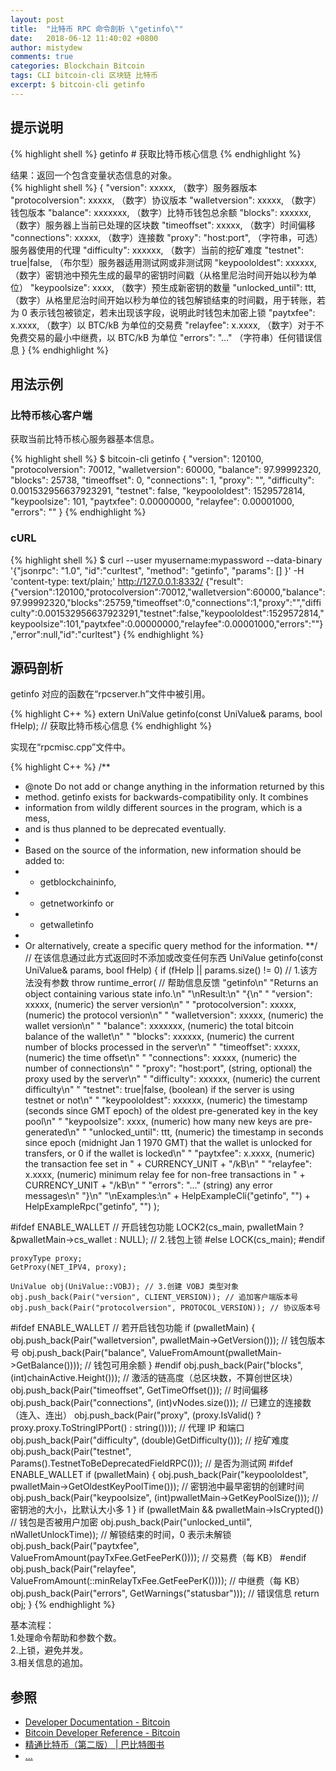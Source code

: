```yaml
---
layout: post
title:  "比特币 RPC 命令剖析 \"getinfo\""
date:   2018-06-12 11:40:02 +0800
author: mistydew
comments: true
categories: Blockchain Bitcoin
tags: CLI bitcoin-cli 区块链 比特币
excerpt: $ bitcoin-cli getinfo
---
```

## 提示说明

{% highlight shell %}
getinfo # 获取比特币核心信息
{% endhighlight %}

结果：返回一个包含变量状态信息的对象。<br>
{% highlight shell %}
{
  "version": xxxxx,           （数字）服务器版本
  "protocolversion": xxxxx,   （数字）协议版本
  "walletversion": xxxxx,     （数字）钱包版本
  "balance": xxxxxxx,         （数字）比特币钱包总余额
  "blocks": xxxxxx,           （数字）服务器上当前已处理的区块数
  "timeoffset": xxxxx,        （数字）时间偏移
  "connections": xxxxx,       （数字）连接数
  "proxy": "host:port",     （字符串，可选）服务器使用的代理
  "difficulty": xxxxxx,       （数字）当前的挖矿难度
  "testnet": true|false,      （布尔型）服务器适用测试网或非测试网
  "keypoololdest": xxxxxx,    （数字）密钥池中预先生成的最早的密钥时间戳（从格里尼治时间开始以秒为单位）
  "keypoolsize": xxxx,        （数字）预生成新密钥的数量
  "unlocked_until": ttt,      （数字）从格里尼治时间开始以秒为单位的钱包解锁结束的时间戳，用于转账，若为 0 表示钱包被锁定，若未出现该字段，说明此时钱包未加密上锁
  "paytxfee": x.xxxx,         （数字）以 BTC/kB 为单位的交易费
  "relayfee": x.xxxx,         （数字）对于不免费交易的最小中继费，以 BTC/kB 为单位
  "errors": "..."           （字符串）任何错误信息
}
{% endhighlight %}

## 用法示例

### 比特币核心客户端

获取当前比特币核心服务器基本信息。

{% highlight shell %}
$ bitcoin-cli getinfo
{
  "version": 120100,
  "protocolversion": 70012,
  "walletversion": 60000,
  "balance": 97.99992320,
  "blocks": 25738,
  "timeoffset": 0,
  "connections": 1,
  "proxy": "",
  "difficulty": 0.001532956637923291,
  "testnet": false,
  "keypoololdest": 1529572814,
  "keypoolsize": 101,
  "paytxfee": 0.00000000,
  "relayfee": 0.00001000,
  "errors": ""
}
{% endhighlight %}

### cURL

{% highlight shell %}
$ curl --user myusername:mypassword --data-binary '{"jsonrpc": "1.0", "id":"curltest", "method": "getinfo", "params": [] }' -H 'content-type: text/plain;' http://127.0.0.1:8332/
{"result":{"version":120100,"protocolversion":70012,"walletversion":60000,"balance":97.99992320,"blocks":25759,"timeoffset":0,"connections":1,"proxy":"","difficulty":0.001532956637923291,"testnet":false,"keypoololdest":1529572814,"keypoolsize":101,"paytxfee":0.00000000,"relayfee":0.00001000,"errors":""},"error":null,"id":"curltest"}
{% endhighlight %}

## 源码剖析
getinfo 对应的函数在“rpcserver.h”文件中被引用。

{% highlight C++ %}
extern UniValue getinfo(const UniValue& params, bool fHelp); // 获取比特币核心信息
{% endhighlight %}

实现在“rpcmisc.cpp”文件中。

{% highlight C++ %}
/**
 * @note Do not add or change anything in the information returned by this
 * method. getinfo exists for backwards-compatibility only. It combines
 * information from wildly different sources in the program, which is a mess,
 * and is thus planned to be deprecated eventually.
 *
 * Based on the source of the information, new information should be added to:
 * - getblockchaininfo,
 * - getnetworkinfo or
 * - getwalletinfo
 *
 * Or alternatively, create a specific query method for the information.
 **/ // 在该信息通过此方式返回时不添加或改变任何东西
UniValue getinfo(const UniValue& params, bool fHelp)
{
    if (fHelp || params.size() != 0) // 1.该方法没有参数
        throw runtime_error( // 帮助信息反馈
            "getinfo\n"
            "Returns an object containing various state info.\n"
            "\nResult:\n"
            "{\n"
            "  \"version\": xxxxx,           (numeric) the server version\n"
            "  \"protocolversion\": xxxxx,   (numeric) the protocol version\n"
            "  \"walletversion\": xxxxx,     (numeric) the wallet version\n"
            "  \"balance\": xxxxxxx,         (numeric) the total bitcoin balance of the wallet\n"
            "  \"blocks\": xxxxxx,           (numeric) the current number of blocks processed in the server\n"
            "  \"timeoffset\": xxxxx,        (numeric) the time offset\n"
            "  \"connections\": xxxxx,       (numeric) the number of connections\n"
            "  \"proxy\": \"host:port\",     (string, optional) the proxy used by the server\n"
            "  \"difficulty\": xxxxxx,       (numeric) the current difficulty\n"
            "  \"testnet\": true|false,      (boolean) if the server is using testnet or not\n"
            "  \"keypoololdest\": xxxxxx,    (numeric) the timestamp (seconds since GMT epoch) of the oldest pre-generated key in the key pool\n"
            "  \"keypoolsize\": xxxx,        (numeric) how many new keys are pre-generated\n"
            "  \"unlocked_until\": ttt,      (numeric) the timestamp in seconds since epoch (midnight Jan 1 1970 GMT) that the wallet is unlocked for transfers, or 0 if the wallet is locked\n"
            "  \"paytxfee\": x.xxxx,         (numeric) the transaction fee set in " + CURRENCY_UNIT + "/kB\n"
            "  \"relayfee\": x.xxxx,         (numeric) minimum relay fee for non-free transactions in " + CURRENCY_UNIT + "/kB\n"
            "  \"errors\": \"...\"           (string) any error messages\n"
            "}\n"
            "\nExamples:\n"
            + HelpExampleCli("getinfo", "")
            + HelpExampleRpc("getinfo", "")
        );

#ifdef ENABLE_WALLET // 开启钱包功能
    LOCK2(cs_main, pwalletMain ? &pwalletMain->cs_wallet : NULL); // 2.钱包上锁
#else
    LOCK(cs_main);
#endif

    proxyType proxy;
    GetProxy(NET_IPV4, proxy);

    UniValue obj(UniValue::VOBJ); // 3.创建 VOBJ 类型对象
    obj.push_back(Pair("version", CLIENT_VERSION)); // 追加客户端版本号
    obj.push_back(Pair("protocolversion", PROTOCOL_VERSION)); // 协议版本号
#ifdef ENABLE_WALLET // 若开启钱包功能
    if (pwalletMain) {
        obj.push_back(Pair("walletversion", pwalletMain->GetVersion())); // 钱包版本号
        obj.push_back(Pair("balance",       ValueFromAmount(pwalletMain->GetBalance()))); // 钱包可用余额
    }
#endif
    obj.push_back(Pair("blocks",        (int)chainActive.Height())); // 激活的链高度（总区块数，不算创世区块）
    obj.push_back(Pair("timeoffset",    GetTimeOffset())); // 时间偏移
    obj.push_back(Pair("connections",   (int)vNodes.size())); // 已建立的连接数（连入、连出）
    obj.push_back(Pair("proxy",         (proxy.IsValid() ? proxy.proxy.ToStringIPPort() : string()))); // 代理 IP 和端口
    obj.push_back(Pair("difficulty",    (double)GetDifficulty())); // 挖矿难度
    obj.push_back(Pair("testnet",       Params().TestnetToBeDeprecatedFieldRPC())); // 是否为测试网
#ifdef ENABLE_WALLET
    if (pwalletMain) {
        obj.push_back(Pair("keypoololdest", pwalletMain->GetOldestKeyPoolTime())); // 密钥池中最早密钥的创建时间
        obj.push_back(Pair("keypoolsize",   (int)pwalletMain->GetKeyPoolSize())); // 密钥池的大小，比默认大小多 1
    }
    if (pwalletMain && pwalletMain->IsCrypted()) // 钱包是否被用户加密
        obj.push_back(Pair("unlocked_until", nWalletUnlockTime)); // 解锁结束的时间，0 表示未解锁
    obj.push_back(Pair("paytxfee",      ValueFromAmount(payTxFee.GetFeePerK()))); // 交易费（每 KB）
#endif
    obj.push_back(Pair("relayfee",      ValueFromAmount(::minRelayTxFee.GetFeePerK()))); // 中继费（每 KB）
    obj.push_back(Pair("errors",        GetWarnings("statusbar"))); // 错误信息
    return obj;
}
{% endhighlight %}

基本流程：<br>
1.处理命令帮助和参数个数。<br>
2.上锁，避免并发。<br>
3.相关信息的追加。

## 参照
* [Developer Documentation - Bitcoin](https://bitcoin.org/en/developer-documentation)
* [Bitcoin Developer Reference - Bitcoin](https://bitcoin.org/en/developer-reference#getinfo)
* [精通比特币（第二版） \| 巴比特图书](http://book.8btc.com/masterbitcoin2cn)
* [...](https://github.com/mistydew/blockchain)
